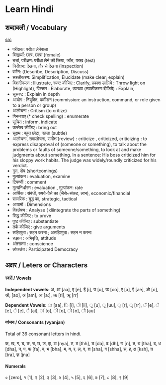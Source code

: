 # Learn Hindi

## शब्दावली / Vocabulary

[src](https://www.youtube.com/watch?v=UyHJ86WZbNY)

- परीक्षक: परीक्षा लेनेवाला
- विद्यार्थी: छात्र, छात्रा (female) 
- चर्चा, परीक्षण: परीक्षा लेने की क्रिया, जाँच, परख (test)
- निरीक्षण: देखना, ग़ौर से देखना (inspection)
- वर्णन: (Describe, Description, Discuss)
- सरलीकरण: Simplification, Elucidate (make clear; explain)
- विशदीकरण : Illustrate, स्पष्ट कीजिए : Clarify, प्रकाश डालिये : Throw light on (Highlight), विस्तार : Elaborate, व्याख्या (स्पष्टीकरण दीजिये) : Explain, 
- सुस्पष्ट : Explain in depth
- आयोग : नियुक्ति, कमीशन (commission: an instruction, command, or role given to a person or group)
- आलोचना : Critism (to critize)
- गिननवाए (* check spelling) : enumerate
- सूचित : inform, indicate
- उल्लेख कीजिए : bring out
- सूक्षम : बहुत छोटा, पतला (subtle)
- आलोचना, समालोचना, समीक्षा{review} : criticize , criticized, criticizing : to express disapproval of (someone or something), to talk about the problems or faults of someone/something, to look at and make judgments about something. In a sentence: His boss criticized him for his sloppy work habits. The judge was widely/roundly criticized for his verdict.
- गुण, दोष (shortcomings)
- मुल्यांकन : evaluation, examine
- टिपण्णी : comment
- मूल्यनिर्धारण : evaluation , मुल्यांकन: rate
- आर्थिक : संबंधी, रुपये-पैसे का (जैसे~संकट, लाभ), economic/financial
- सामरिक : युद्ध का, strategic, tactical
- आयामों : Dimensions
- विश्लेषण : Analyse ( diintegrate the parts of something)
- सिद्ध कीजिए : to prove
- पुष्ट कीजिए : substantiate
- तर्क कीजिए : give arguments
- सहिष्णुता : सहन करना ; असहिष्णुता : सहन न करना
- रुझान : अभिवृत्ति, attitude
- अंतरात्मा : conscience
- लोकतंत्र  : Participated Democracy

## अक्षर / Leters or Characters

#### स्वरों / Vowels

**Independent vowels:** अ, आ [aa], इ [e], ई [i], उ [u], ऊ [oo], ए [a], ऐ [ae], ओ [o], औ, [ao], अं [am], अः [a:], ऋ [ri], ॠ [rr]

**Dependent Vowels:** ा [aa],  ि [i], ी [ii], ु [u], ू [uu], ृ [r], ॄ [rr], ॅ [e], ॆ [e], े [e], ै [ai], ॉ [o], ॊ [o], ो [o],  ौ [au]

#### व्यंजन / Consonants (vyanjan)

Total of 36 consonant letters in hindi.

क, ख, ग, घ, ङ, च, छ, ज, झ, ञ [nya], ट, ठ [thh], ड [da], ढ [dh], ण [n], त, थ [tha], द, ध [dha], न, प, फ [fa], ब, भ [bha], म, य, र, ल, व, श [sha], ष [shha], स, ह, क्ष [ksh], त्र [tra], ज्ञ [jna]

#### Numerals

० [zero], १ [1], २ [2],  ३ [3], ४ [4],  ५ [5],  ६ [6], ७ [7], ८ [8], ९ [9]
